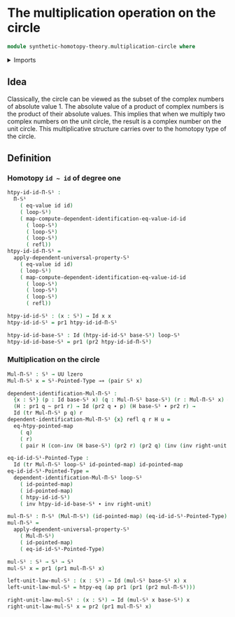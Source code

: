 # The multiplication operation on the circle

```agda
module synthetic-homotopy-theory.multiplication-circle where
```

<details><summary>Imports</summary>

```agda
open import foundation.action-on-identifications-functions
open import foundation.dependent-pair-types
open import foundation.function-extensionality
open import foundation.function-types
open import foundation.homotopies
open import foundation.identity-types
open import foundation.transport
open import foundation.universe-levels

open import structured-types.pointed-homotopies
open import structured-types.pointed-maps

open import synthetic-homotopy-theory.circle
```

</details>

## Idea

Classically, the circle can be viewed as the subset of the complex numbers of
absolute value 1. The absolute value of a product of complex numbers is the
product of their absolute values. This implies that when we multiply two complex
numbers on the unit circle, the result is a complex number on the unit circle.
This multiplicative structure carries over to the homotopy type of the circle.

## Definition

### Homotopy `id ~ id` of degree one

```agda
htpy-id-id-Π-𝕊¹ :
  Π-𝕊¹
    ( eq-value id id)
    ( loop-𝕊¹)
    ( map-compute-dependent-identification-eq-value-id-id
      ( loop-𝕊¹)
      ( loop-𝕊¹)
      ( loop-𝕊¹)
      ( refl))
htpy-id-id-Π-𝕊¹ =
  apply-dependent-universal-property-𝕊¹
    ( eq-value id id)
    ( loop-𝕊¹)
    ( map-compute-dependent-identification-eq-value-id-id
      ( loop-𝕊¹)
      ( loop-𝕊¹)
      ( loop-𝕊¹)
      ( refl))

htpy-id-id-𝕊¹ : (x : 𝕊¹) → Id x x
htpy-id-id-𝕊¹ = pr1 htpy-id-id-Π-𝕊¹

htpy-id-id-base-𝕊¹ : Id (htpy-id-id-𝕊¹ base-𝕊¹) loop-𝕊¹
htpy-id-id-base-𝕊¹ = pr1 (pr2 htpy-id-id-Π-𝕊¹)
```

### Multiplication on the circle

```agda
Mul-Π-𝕊¹ : 𝕊¹ → UU lzero
Mul-Π-𝕊¹ x = 𝕊¹-Pointed-Type →∗ (pair 𝕊¹ x)

dependent-identification-Mul-Π-𝕊¹ :
  {x : 𝕊¹} (p : Id base-𝕊¹ x) (q : Mul-Π-𝕊¹ base-𝕊¹) (r : Mul-Π-𝕊¹ x) →
  (H : pr1 q ~ pr1 r) → Id (pr2 q ∙ p) (H base-𝕊¹ ∙ pr2 r) →
  Id (tr Mul-Π-𝕊¹ p q) r
dependent-identification-Mul-Π-𝕊¹ {x} refl q r H u =
  eq-htpy-pointed-map
    ( q)
    ( r)
    ( pair H (con-inv (H base-𝕊¹) (pr2 r) (pr2 q) (inv (inv right-unit ∙ u))))

eq-id-id-𝕊¹-Pointed-Type :
  Id (tr Mul-Π-𝕊¹ loop-𝕊¹ id-pointed-map) id-pointed-map
eq-id-id-𝕊¹-Pointed-Type =
  dependent-identification-Mul-Π-𝕊¹ loop-𝕊¹
    ( id-pointed-map)
    ( id-pointed-map)
    ( htpy-id-id-𝕊¹)
    ( inv htpy-id-id-base-𝕊¹ ∙ inv right-unit)

mul-Π-𝕊¹ : Π-𝕊¹ (Mul-Π-𝕊¹) (id-pointed-map) (eq-id-id-𝕊¹-Pointed-Type)
mul-Π-𝕊¹ =
  apply-dependent-universal-property-𝕊¹
    ( Mul-Π-𝕊¹)
    ( id-pointed-map)
    ( eq-id-id-𝕊¹-Pointed-Type)

mul-𝕊¹ : 𝕊¹ → 𝕊¹ → 𝕊¹
mul-𝕊¹ x = pr1 (pr1 mul-Π-𝕊¹ x)

left-unit-law-mul-𝕊¹ : (x : 𝕊¹) → Id (mul-𝕊¹ base-𝕊¹ x) x
left-unit-law-mul-𝕊¹ = htpy-eq (ap pr1 (pr1 (pr2 mul-Π-𝕊¹)))

right-unit-law-mul-𝕊¹ : (x : 𝕊¹) → Id (mul-𝕊¹ x base-𝕊¹) x
right-unit-law-mul-𝕊¹ x = pr2 (pr1 mul-Π-𝕊¹ x)
```
